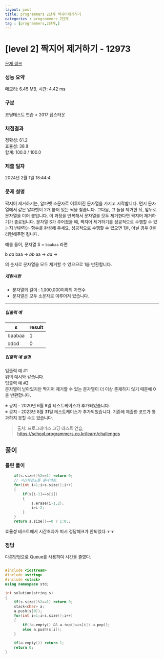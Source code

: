 ```yaml
---
layout: post
title: programmers 2단계 짝지어제거하기
categories : programmers 2단계
tag : [programmers,2단계,]
---
```


# [level 2] 짝지어 제거하기 - 12973 

[문제 링크](https://school.programmers.co.kr/learn/courses/30/lessons/12973?language=cpp) 

### 성능 요약

메모리: 6.45 MB, 시간: 4.42 ms

### 구분

코딩테스트 연습 > 2017 팁스타운

### 채점결과

정확성: 61.2<br/>효율성: 38.8<br/>합계: 100.0 / 100.0

### 제출 일자

2024년 2월 1일 18:44:4

### 문제 설명

<p>짝지어 제거하기는, 알파벳 소문자로 이루어진 문자열을 가지고 시작합니다. 먼저 문자열에서 같은 알파벳이 2개 붙어 있는 짝을 찾습니다. 그다음, 그 둘을 제거한 뒤, 앞뒤로 문자열을 이어 붙입니다. 이 과정을 반복해서 문자열을 모두 제거한다면 짝지어 제거하기가 종료됩니다. 문자열 S가 주어졌을 때, 짝지어 제거하기를 성공적으로 수행할 수 있는지 반환하는 함수를 완성해 주세요. 성공적으로 수행할 수 있으면 1을, 아닐 경우 0을 리턴해주면 됩니다.</p>

<p>예를 들어, 문자열 S = <code>baabaa</code> 라면</p>

<p>b <em>aa</em> baa → <em>bb</em> aa → <em>aa</em> →</p>

<p>의 순서로 문자열을 모두 제거할 수 있으므로 1을 반환합니다.</p>

<h5>제한사항</h5>

<ul>
<li>문자열의 길이 : 1,000,000이하의 자연수</li>
<li>문자열은 모두 소문자로 이루어져 있습니다.</li>
</ul>

<hr>

<h5>입출력 예</h5>
<table class="table">
        <thead><tr>
<th>s</th>
<th>result</th>
</tr>
</thead>
        <tbody><tr>
<td>baabaa</td>
<td>1</td>
</tr>
<tr>
<td>cdcd</td>
<td>0</td>
</tr>
</tbody>
      </table>
<h5>입출력 예 설명</h5>

<p>입출력 예 #1<br>
위의 예시와 같습니다.<br>
입출력 예 #2<br>
문자열이 남아있지만 짝지어 제거할 수 있는 문자열이 더 이상 존재하지 않기 때문에 0을 반환합니다.</p>

<p>※ 공지 - 2020년 6월 8일 테스트케이스가 추가되었습니다.<br>
※ 공지 - 2023년 8월 31일 테스트케이스가 추가되었습니다. 기존에 제출한 코드가 통과하지 못할 수도 있습니다.</p>


> 출처: 프로그래머스 코딩 테스트 연습, https://school.programmers.co.kr/learn/challenges

## 풀이

### 틀린 풀이   

```c++
    if(s.size()%2==1) return 0;
    // 시간복잡도를 줄여야함.
    for(int i=1;i<s.size();i++)
    {
        if(s[i-1]==s[i]) 
        {
            s.erase(i-1,2);
            i=i-2;                             
        }
    }
    return s.size()==0 ? 1:0;;
```

   
효율성 테스트에서 시간초과가 떠서 정답체크가 안되었다.ㅜㅜ   


### 정답   
   

다른방법으로 Queue를 사용하여 시간을 줄였다.   

```c++

#include <iostream>
#include <string>
#include <stack>
using namespace std;

int solution(string s)
{
    if(s.size()%2==1) return 0;
    stack<char> a;
    a.push(s[0]);
    for(int i=1;i<s.size();i++)
    {
        if(!a.empty() && a.top()==s[i]) a.pop();
        else a.push(s[i]);
    }
    
    if(a.empty()) return 1;
    return 0;
}

```